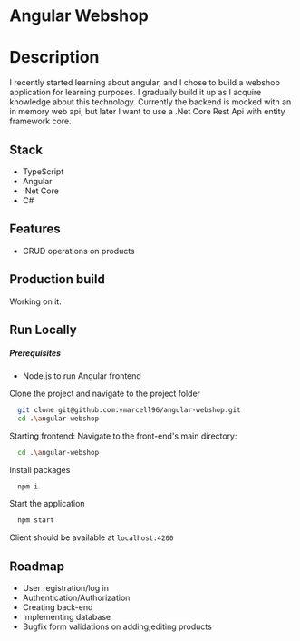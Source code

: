 # Angular Webshop

# Description

I recently started learning about angular, and I chose to build a webshop application for learning purposes. I gradually build it up as I acquire knowledge about this technology.
Currently the backend is mocked with an in memory web api, but later I want to use a .Net Core Rest Api with entity framework core. 

## Stack
- TypeScript
- Angular
- .Net Core
- C#

## Features
- CRUD operations on products

## Production build

Working on it.

## Run Locally
##### Prerequisites

- Node.js to run Angular frontend

Clone the project and navigate to the project folder

```bash
  git clone git@github.com:vmarcell96/angular-webshop.git
  cd .\angular-webshop
```

Starting frontend:
Navigate to the front-end's main directory:

```bash
  cd .\angular-webshop
```

Install packages

```bash
  npm i
```

Start the application 

```bash
  npm start
```
Client should be available at `localhost:4200`


## Roadmap

- User registration/log in
- Authentication/Authorization
- Creating back-end
- Implementing database
- Bugfix form validations on adding,editing products

